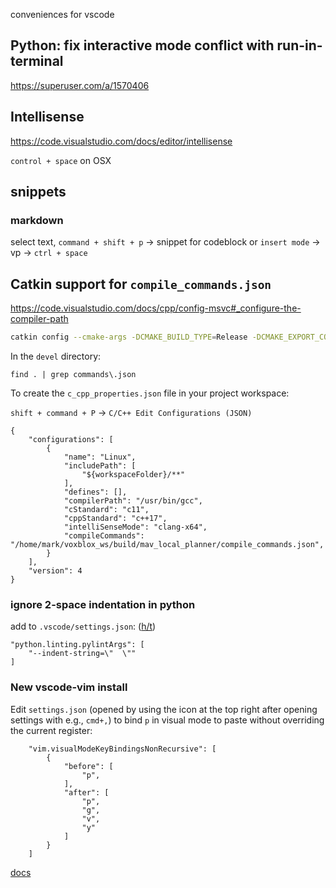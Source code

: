 conveniences for vscode

## Python: fix interactive mode conflict with run-in-terminal

https://superuser.com/a/1570406

## Intellisense

https://code.visualstudio.com/docs/editor/intellisense

`control + space` on OSX

## snippets

### markdown 

select text, `command + shift + p` -> snippet for codeblock
or
`insert mode` -> vp -> `ctrl + space`


## Catkin support for `compile_commands.json`

https://code.visualstudio.com/docs/cpp/config-msvc#_configure-the-compiler-path

```bash
catkin config --cmake-args -DCMAKE_BUILD_TYPE=Release -DCMAKE_EXPORT_COMPILE_COMMANDS=ON
```

In the `devel` directory:

`find . | grep commands\.json`

To create the `c_cpp_properties.json` file in your project workspace:

`shift + command + P` -> `C/C++ Edit Configurations (JSON)`

```
{
    "configurations": [
        {
            "name": "Linux",
            "includePath": [
                "${workspaceFolder}/**"
            ],
            "defines": [],
            "compilerPath": "/usr/bin/gcc",
            "cStandard": "c11",
            "cppStandard": "c++17",
            "intelliSenseMode": "clang-x64",
            "compileCommands": "/home/mark/voxblox_ws/build/mav_local_planner/compile_commands.json",
        }
    ],
    "version": 4
}
```

### ignore 2-space indentation in python

add to `.vscode/settings.json`: ([h/t](https://github.com/microsoft/vscode-python/issues/130))

```
"python.linting.pylintArgs": [
    "--indent-string=\"  \""
]
```


### New vscode-vim install

Edit `settings.json` (opened by using the icon at the top right after opening settings with e.g., `cmd+,`) to bind `p` in visual mode to paste without overriding the current register:

```
    "vim.visualModeKeyBindingsNonRecursive": [
        {
            "before": [
                "p",
            ],
            "after": [
                "p",
                "g",
                "v",
                "y"
            ]
        }
    ]
```

[docs](https://github.com/VSCodeVim/Vim#viminsertmodekeybindingsnonrecursivenormalmodekeybindingsnonrecursivevisualmodekeybindingsnonrecursiveoperatorpendingmodekeybindingsnonrecursive)
